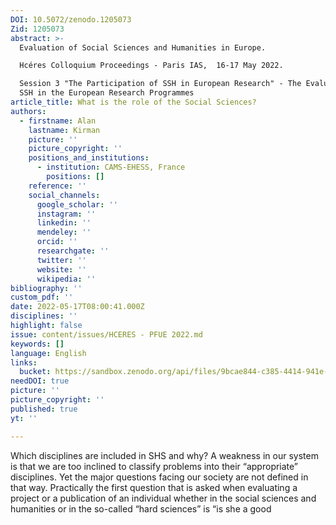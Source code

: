 ```yaml
---
DOI: 10.5072/zenodo.1205073
Zid: 1205073
abstract: >-
  Evaluation of Social Sciences and Humanities in Europe.

  Hcéres Colloquium Proceedings - Paris IAS,  16-17 May 2022.

  Session 3 "The Participation of SSH in European Research" - The Evaluation of
  SSH in the European Research Programmes
article_title: What is the role of the Social Sciences?
authors:
  - firstname: Alan
    lastname: Kirman
    picture: ''
    picture_copyright: ''
    positions_and_institutions:
      - institution: CAMS-EHESS, France
        positions: []
    reference: ''
    social_channels:
      google_scholar: ''
      instagram: ''
      linkedin: ''
      mendeley: ''
      orcid: ''
      researchgate: ''
      twitter: ''
      website: ''
      wikipedia: ''
bibliography: ''
custom_pdf: ''
date: 2022-05-17T08:00:41.000Z
disciplines: ''
highlight: false
issue: content/issues/HCERES - PFUE 2022.md
keywords: []
language: English
links:
  bucket: https://sandbox.zenodo.org/api/files/9bcae844-c385-4414-941e-231280f78422
needDOI: true
picture: ''
picture_copyright: ''
published: true
yt: ''

---
```








Which disciplines are included in SHS and why? A weakness in our system is that we are too inclined to classify problems into their “appropriate” disciplines. Yet the major questions facing our society are not defined in that way. Practically the first question that is asked when evaluating a project or a publication of an individual whether in the social sciences and humanities or in the so-called “hard sciences” is “is she a good 